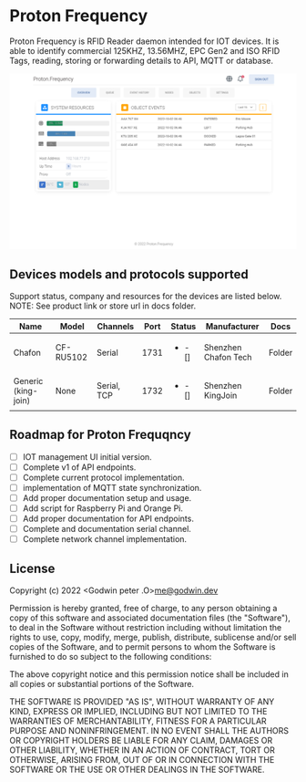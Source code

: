 # Proton Frequency

Proton Frequency is RFID Reader daemon intended for IOT devices. It is able to identify commercial 125KHZ, 13.56MHZ, EPC Gen2 and ISO RFID Tags, reading, storing or forwarding details to API, MQTT or database.

![Managment UI View](./docs/images/rfid-defualt-page.png)

## Devices models and protocols supported

Support status, company and resources for the devices are listed below.
NOTE: See product link or store url in docs folder.

| Name                | Model     | Channels    | Port | Status                 | Manufacturer         | Docs   |
| ------------------- | --------- | ----------- | ---- | ---------------------- | -------------------- | ------ |
| Chafon              | CF-RU5102 | Serial      | 1731 | <ul><li>- []</li></ul> | Shenzhen Chafon Tech | Folder |
| Generic (king-join) | None      | Serial, TCP | 1732 | <ul><li>- []</li></ul> | Shenzhen KingJoin    | Folder |

## Roadmap for Proton Frequqncy

- [ ] IOT management UI initial version.
- [ ] Complete v1 of API endpoints.
- [ ] Complete current protocol implementation.
- [ ] implementation of MQTT state synchronization.
- [ ] Add proper documentation setup and usage.
- [ ] Add script for Raspberry Pi and Orange Pi.
- [ ] Add proper documentation for API endpoints.
- [ ] Complete and documentation serial channel.
- [ ] Complete network channel implementation.

## License

Copyright (c) 2022 <Godwin peter .O>me@godwin.dev

Permission is hereby granted, free of charge, to any person obtaining a copy of this software and
associated documentation files (the "Software"), to deal in the Software without restriction
including without limitation the rights to use, copy, modify, merge, publish, distribute, sublicense
and/or sell copies of the Software, and to permit persons to whom the Software is furnished to do so
subject to the following conditions:

The above copyright notice and this permission notice shall be included in all copies or substantial
portions of the Software.

THE SOFTWARE IS PROVIDED "AS IS", WITHOUT WARRANTY OF ANY KIND, EXPRESS OR IMPLIED, INCLUDING BUT NOT
LIMITED TO THE WARRANTIES OF MERCHANTABILITY, FITNESS FOR A PARTICULAR PURPOSE AND NONINFRINGEMENT.
IN NO EVENT SHALL THE AUTHORS OR COPYRIGHT HOLDERS BE LIABLE FOR ANY CLAIM, DAMAGES OR OTHER
LIABILITY, WHETHER IN AN ACTION OF CONTRACT, TORT OR OTHERWISE, ARISING FROM, OUT OF OR IN CONNECTION
WITH THE SOFTWARE OR THE USE OR OTHER DEALINGS IN THE SOFTWARE.
